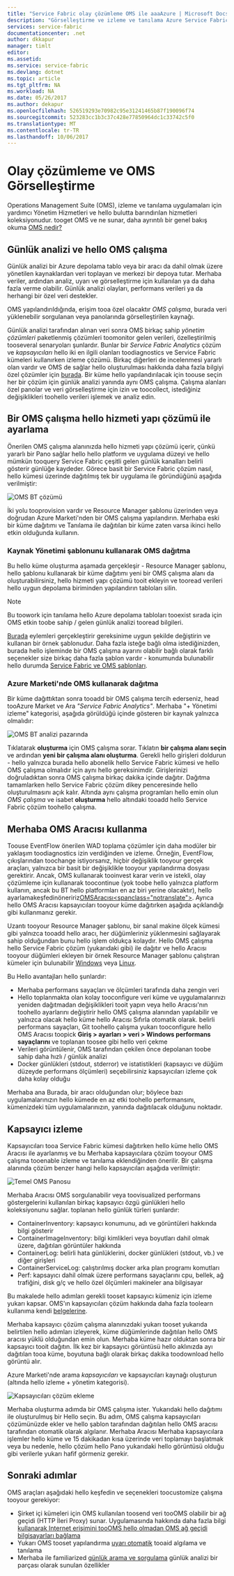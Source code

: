 ```yaml
---
title: "Service Fabric olay çözümleme OMS ile aaaAzure | Microsoft Docs"
description: "Görselleştirme ve izleme ve tanılama Azure Service Fabric kümeleri için OMS kullanarak olayları analiz etme hakkında bilgi edinin."
services: service-fabric
documentationcenter: .net
author: dkkapur
manager: timlt
editor: 
ms.assetid: 
ms.service: service-fabric
ms.devlang: dotnet
ms.topic: article
ms.tgt_pltfrm: NA
ms.workload: NA
ms.date: 05/26/2017
ms.author: dekapur
ms.openlocfilehash: 526519293e70982c95e31241465b87f190096f74
ms.sourcegitcommit: 523283cc1b3c37c428e77850964dc1c33742c5f0
ms.translationtype: MT
ms.contentlocale: tr-TR
ms.lasthandoff: 10/06/2017
---
```

# <a name="event-analysis-and-visualization-with-oms"></a>Olay çözümleme ve OMS Görselleştirme

Operations Management Suite (OMS), izleme ve tanılama uygulamaları için yardımcı Yönetim Hizmetleri ve hello bulutta barındırılan hizmetleri koleksiyonudur. tooget OMS ve ne sunar, daha ayrıntılı bir genel bakış okuma [OMS nedir?](../operations-management-suite/operations-management-suite-overview.md)

## <a name="log-analytics-and-hello-oms-workspace"></a>Günlük analizi ve hello OMS çalışma

Günlük analizi bir Azure depolama tablo veya bir aracı da dahil olmak üzere yönetilen kaynaklardan veri toplayan ve merkezi bir depoya tutar. Merhaba veriler, ardından analiz, uyarı ve görselleştirme için kullanılan ya da daha fazla verme olabilir. Günlük analizi olayları, performans verileri ya da herhangi bir özel veri destekler.

OMS yapılandırıldığında, erişim tooa özel olacaktır *OMS çalışma*, burada veri yüklenebilir sorgulanan veya panolarında görselleştirilen kaynağı.

Günlük analizi tarafından alınan veri sonra OMS birkaç sahip *yönetim çözümleri* paketlenmiş çözümleri toomonitor gelen verileri, özelleştirilmiş tooseveral senaryoları şunlardır. Bunlar bir *Service Fabric Analytics* çözüm ve *kapsayıcıları* hello iki en ilgili olanları toodiagnostics ve Service Fabric kümeleri kullanırken izleme çözümü. Birkaç diğerleri de incelenmesi yararlı olan vardır ve OMS de sağlar hello oluşturulması hakkında daha fazla bilgiyi özel çözümler için [burada](../operations-management-suite/operations-management-suite-solutions.md). Bir küme hello yapılandırılacak için toouse seçin her bir çözüm için günlük analizi yanında aynı OMS çalışma. Çalışma alanları özel panolar ve veri görselleştirme için izin ve toocollect, istediğiniz değişiklikleri toohello verileri işlemek ve analiz edin.

## <a name="setting-up-an-oms-workspace-with-hello-service-fabric-solution"></a>Bir OMS çalışma hello hizmeti yapı çözümü ile ayarlama

Önerilen OMS çalışma alanınızda hello hizmeti yapı çözümü içerir, çünkü yararlı bir Pano sağlar hello hello platform ve uygulama düzeyi ve hello mümkün tooquery Service Fabric çeşitli gelen günlük kanalları belirli gösterir günlüğe kaydeder. Görece basit bir Service Fabric çözüm nasıl, hello kümesi üzerinde dağıtılmış tek bir uygulama ile göründüğünü aşağıda verilmiştir:

![OMS BT çözümü](media/service-fabric-diagnostics-event-analysis-oms/service-fabric-solution.png)

İki yolu tooprovision vardır ve Resource Manager şablonu üzerinden veya doğrudan Azure Marketi'nden bir OMS çalışma yapılandırın. Merhaba eski bir küme dağıtımı ve Tanılama ile dağıtılan bir küme zaten varsa ikinci hello etkin olduğunda kullanın.

### <a name="deploying-oms-using-a-resource-management-template"></a>Kaynak Yönetimi şablonunu kullanarak OMS dağıtma

Bu hello küme oluşturma aşamada gerçekleşir - Resource Manager şablonu, hello şablonu kullanarak bir küme dağıtımı yeni bir OMS çalışma alanı da oluşturabilirsiniz, hello hizmeti yapı çözümü tooit ekleyin ve tooread verileri hello uygun depolama biriminden yapılandırın tabloları silin.

>[!NOTE]
>Bu toowork için tanılama hello Azure depolama tabloları tooexist sırada için OMS etkin toobe sahip / gelen günlük analizi tooread bilgileri.

[Burada](https://azure.microsoft.com/resources/templates/service-fabric-oms/) eylemleri gerçekleştirir gereksinime uygun şekilde değiştirin ve kullanan bir örnek şablonudur. Daha fazla isteğe bağlı olma istediğinizden, burada hello işleminde bir OMS çalışma ayarını olabilir bağlı olarak farklı seçenekler size birkaç daha fazla şablon vardır - konumunda bulunabilir hello durumda [Service Fabric ve OMS şablonları](https://azure.microsoft.com/resources/templates/?term=service+fabric+OMS).

### <a name="deploying-oms-using-through-azure-marketplace"></a>Azure Marketi'nde OMS kullanarak dağıtma

Bir küme dağıttıktan sonra tooadd bir OMS çalışma tercih ederseniz, head tooAzure Market ve Ara *"Service Fabric Analytics"*. Merhaba "+ Yönetimi izleme" kategorisi, aşağıda görüldüğü içinde gösteren bir kaynak yalnızca olmalıdır:

![OMS BT analizi pazarında](media/service-fabric-diagnostics-event-analysis-oms/service-fabric-analytics.png)

Tıklatarak **oluşturma** için OMS çalışma sorar. Tıklatın **bir çalışma alanı seçin** ve ardından **yeni bir çalışma alanı oluşturma**. Gerekli hello girişleri doldurun - hello yalnızca burada hello abonelik hello Service Fabric kümesi ve hello OMS çalışma olmalıdır için aynı hello gereksinimdir. Girişlerinizi doğruladıktan sonra OMS çalışma birkaç dakika içinde dağıtır. Dağıtma tamamlarken hello Service Fabric çözüm dikey penceresinde hello oluşturulmasını açık kalır. Altında aynı çalışma programları hello emin olun *OMS çalışma* ve isabet **oluşturma** hello altındaki tooadd hello Service Fabric çözüm toohello çalışma.

## <a name="using-hello-oms-agent"></a>Merhaba OMS Aracısı kullanma

Toouse EventFlow önerilen WAD toplama çözümler için daha modüler bir yaklaşım toodiagnostics izin verdiğinden ve izleme. Örneğin, EventFlow, çıkışlarından toochange istiyorsanız, hiçbir değişiklik tooyour gerçek araçları, yalnızca bir basit bir değişiklikle tooyour yapılandırma dosyası gerektirir. Ancak, OMS kullanarak tooinvest karar verin ve istekli, olay çözümleme için kullanarak toocontinue (yok toobe hello yalnızca platform kullanın, ancak bu BT hello platformları en az biri yerine olacaktır), hello ayarlamakeşfedinöneririz[</C0>OMSAracısı<spanclass="notranslate">](../log-analytics/log-analytics-windows-agents.md).</span> Ayrıca hello OMS Aracısı kapsayıcıları tooyour küme dağıtırken aşağıda açıklandığı gibi kullanmanız gerekir.

Uzantı tooyour Resource Manager şablonu, bir sanal makine ölçek kümesi gibi yalnızca tooadd hello aracı, her düğümleriniz yüklenmesini sağlayarak sahip olduğundan bunu hello işlem oldukça kolaydır. Hello OMS çalışma hello Service Fabric çözüm (yukarıdaki gibi) ile dağıtır ve hello Aracısı tooyour düğümleri ekleyen bir örnek Resource Manager şablonu çalıştıran kümeler için bulunabilir [Windows](https://github.com/ChackDan/Service-Fabric/tree/master/ARM%20Templates/SF%20OMS%20Samples/Windows) veya [Linux](https://github.com/ChackDan/Service-Fabric/tree/master/ARM%20Templates/SF%20OMS%20Samples/Linux).

Bu Hello avantajları hello şunlardır:

* Merhaba performans sayaçları ve ölçümleri tarafında daha zengin veri
* Hello toplanmakta olan kolay tooconfigure veri küme ve uygulamalarınızı yeniden dağıtmadan değişiklikleri tooit yapın veya hello Aracısı'nın toohello ayarlarını değiştirir hello OMS çalışma alanından yapılabilir ve yalnızca olacak hello küme hello Aracısı Sıfırla otomatik olarak. belirli performans sayaçları, Git toohello çalışma yukarı tooconfigure hello OMS Aracısı toopick **Giriş > ayarları > veri > Windows performans sayaçlarını** ve toplanan toosee gibi hello veri çekme
* Verileri görüntülenir, OMS tarafından çekilen önce depolanan toobe sahip daha hızlı / günlük analizi
* Docker günlükleri (stdout, stderror) ve istatistikleri (kapsayıcı ve düğüm düzeyde performans ölçümleri) seçebilirsiniz kapsayıcıları izleme çok daha kolay olduğu

Merhaba ana Burada, bir aracı olduğundan olur; böylece bazı uygulamalarınızın hello kümede en az etki toohello performansını, kümenizdeki tüm uygulamalarınızın, yanında dağıtılacak olduğunu noktadır.

## <a name="monitoring-containers"></a>Kapsayıcı izleme

Kapsayıcıları tooa Service Fabric kümesi dağıtırken hello küme hello OMS Aracısı ile ayarlanmış ve bu Merhaba kapsayıcılara çözüm tooyour OMS çalışma tooenable izleme ve tanılama eklendiğinden önerilir. Bir çalışma alanında çözüm benzer hangi hello kapsayıcıları aşağıda verilmiştir:

![Temel OMS Panosu](./media/service-fabric-diagnostics-event-analysis-oms/oms-containers-dashboard.png)

Merhaba Aracısı OMS sorgulanabilir veya toovisualized performans göstergelerini kullanılan birkaç kapsayıcı özgü günlükleri hello koleksiyonunu sağlar. toplanan hello günlük türleri şunlardır:

* ContainerInventory: kapsayıcı konumunu, adı ve görüntüleri hakkında bilgi gösterir
* ContainerImageInventory: bilgi kimlikleri veya boyutları dahil olmak üzere, dağıtılan görüntüler hakkında
* ContainerLog: belirli hata günlüklerini, docker günlükleri (stdout, vb.) ve diğer girişleri
* ContainerServiceLog: çalıştırılmış docker arka plan programı komutları
* Perf: kapsayıcı dahil olmak üzere performans sayaçlarını cpu, bellek, ağ trafiğini, disk g/ç ve hello özel ölçümleri makineler ana bilgisayar

Bu makalede hello adımları gerekli tooset kapsayıcı kümeniz için izleme yukarı kapsar. OMS'ın kapsayıcıları çözüm hakkında daha fazla toolearn kullanıma kendi [belgelerine](../log-analytics/log-analytics-containers.md).

Merhaba kapsayıcı çözüm çalışma alanınızdaki yukarı tooset yukarıda belirtilen hello adımları izleyerek, küme düğümlerinde dağıtılan hello OMS aracısı yüklü olduğundan emin olun. Merhaba küme hazır olduktan sonra bir kapsayıcı tooit dağıtın. İlk kez bir kapsayıcı görüntüsü hello aklınızda ayı dağıtılan tooa küme, boyutuna bağlı olarak birkaç dakika toodownload hello görüntü alır.

Azure Marketi'nde arama *kapsayıcıları* ve kapsayıcıları kaynağı oluşturun (altında hello izleme + yönetim kategorisi).

![Kapsayıcıları çözüm ekleme](./media/service-fabric-diagnostics-event-analysis-oms/containers-solution.png)

Merhaba oluşturma adımda bir OMS çalışma ister. Yukarıdaki hello dağıtımı ile oluşturulmuş bir Hello seçin. Bu adım, OMS çalışma kapsayıcıları çözümünüzde ekler ve hello şablon tarafından dağıtılan hello OMS aracısı tarafından otomatik olarak algılanır. Merhaba Aracısı Merhaba kapsayıcılara işlemler hello küme ve 15 dakikadan kısa üzerinde veri toplamayı başlatmak veya bu nedenle, hello çözüm hello Pano yukarıdaki hello görüntüsü olduğu gibi verilerle yukarı hafif görmeniz gerekir.


## <a name="next-steps"></a>Sonraki adımlar

OMS araçları aşağıdaki hello keşfedin ve seçenekleri toocustomize çalışma tooyour gerekiyor:

* Şirket içi kümeleri için OMS kullanılan toosend veri tooOMS olabilir bir ağ geçidi (HTTP İleri Proxy) sunar. Uygulamasında hakkında daha fazla bilgi [kullanarak Internet erişimini tooOMS hello olmadan OMS ağ geçidi bilgisayarları bağlama](../log-analytics/log-analytics-oms-gateway.md)
* Yukarı OMS tooset yapılandırma [uyarı otomatik](../log-analytics/log-analytics-alerts.md) tooaid algılama ve tanılama
* Merhaba ile familiarized [günlük arama ve sorgulama](../log-analytics/log-analytics-log-searches.md) günlük analizi bir parçası olarak sunulan özellikler
